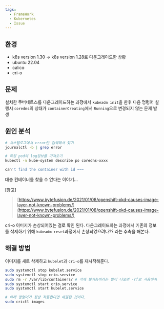 ```yaml
---
tags:
  - FrameWork
  - Kubernetes
  - Issue
---
```

## 환경
* k8s version 1.30 -> k8s version 1.28로 다운그레이드한 상황
* ubuntu 22.04
* calico
* cri-o

## 문제
설치한 쿠버네트스를 다운그레이드하는 과정에서 `kubeadm init`을 한후 다음 명령어 실행시 `coredns`의 상태가 `containerCreating`에서 `Running`으로 변경되지 않는 문제 발생

## 원인 분석
```bash
# 시스템로그에서 error만 검색해서 찾기
journalctl -b | grep error

# 특정 pod의 log정보를 가져오기
kubectl -n kube-system describe po coredns-xxxx
```

```bash
can't find the container with id ~~~
```

대충 컨테이너를 찾을 수 없다는 이야기...

\[참고]
> [https://www.bytefusion.de/2021/01/08/openshift-okd-causes-image-layer-not-known-problems/](https://www.bytefusion.de/2021/01/08/openshift-okd-causes-image-layer-not-known-problems/)

cri-o 이미지가 손상되어있는 걸로 확인 된다.
다운그레이드하는 과정에서 기존의 정보를 삭제하기 위해 `kubeadm reset`과정에서 손상되었으려나?? 라는 추측을 해본다.

## 해결 방법
이미지를 새로 삭제하고 `kubelet`과 `cri-o`를 재시작해준다.

```bash
sudo systemctl stop kubelet.service
sudo systemctl stop crio.service
sudo rm -r /var/lib/containers/ # 삭제 불가능이라는 말이 나오면 -rf로 사용하자
sudo systemctl start crio.service
sudo systemctl start kubelet.service

# 아래 명령어가 정상 작동한다면 해결된 것이다.
sudo crictl images
```